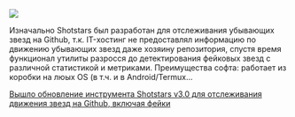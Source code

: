 <!--2025-05-16 13:06:43-->
<div class="yb">
  <div class="rss habr"><img src="https://habrastorage.org/getpro/habr/upload_files/f77/688/704/f776887045ec99366edd244e3f2da202.png" /><p>Изначально Shotstars был разработан для отслеживания убывающих звезд на Github, т.к. IT-хостинг не предоставлял информацию по движению убывающих звезд даже хозяину репозитория, спустя время функционал утилиты разросся до детектирования фейковых звезд с различной статистикой и метриками. Преимущества софта: работает из коробки на люых OS (в т.ч. и в Android/Termux... <p class="titl"><a href="https://habr.com/ru/news/910084/?utm_source=habrahabr&utm_medium=rss&utm_campaign=910084">Вышло обновление инструмента Shotstars v3.0 для отслеживания движения звезд на Github, включая фейки</a></p></div>
</div>
